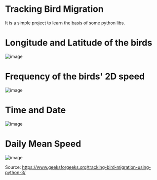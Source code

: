 # Tracking Bird Migration
It is a simple project to learn the basis of some python libs.

# Longitude and Latitude of the birds
![image](https://user-images.githubusercontent.com/61260788/133324099-ef82e910-7470-4fd7-8e33-cf91a3395e35.png)

# Frequency of the birds' 2D speed
![image](https://user-images.githubusercontent.com/61260788/133324318-fceec262-3d4e-466a-9f03-01b23bd58f2c.png)

# Time and Date
![image](https://user-images.githubusercontent.com/61260788/133544049-10c42722-bc3c-4203-99f4-99458bb631fc.png)

# Daily Mean Speed
![image](https://user-images.githubusercontent.com/61260788/133686248-42fb2b4a-0e74-48ae-8780-e1c95e72f36f.png)

Source: https://www.geeksforgeeks.org/tracking-bird-migration-using-python-3/
